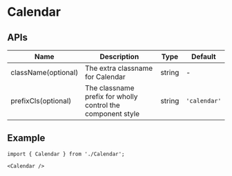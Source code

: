 # Calendar

## APIs
| Name | Description | Type | Default |
| --- | --- | --- | --- |
| className(optional) | The extra classname for Calendar | string | - |
| prefixCls(optional) | The classname prefix for wholly control the component style | string | `'calendar'` | 


## Example

```tsx
import { Calendar } from './Calendar';

<Calendar />
```
